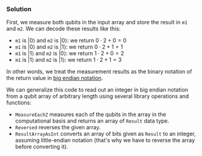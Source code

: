 ### Solution

First, we measure both qubits in the input array and store the result in `m1` and `m2`. We can decode these results like this:  
- `m1` is $|0\rangle$ and `m2` is $|0\rangle$: we return $0\cdot2+0 = 0$
- `m1` is $|0\rangle$ and `m2` is $|1\rangle$: we return $0\cdot2+1 = 1$
- `m1` is $|1\rangle$ and `m2` is $|0\rangle$: we return $1\cdot2+0 = 2$
- `m1` is $|1\rangle$ and `m2` is $|1\rangle$: we return $1\cdot2+1 = 3$

In other words, we treat the measurement results as the binary notation of the return value in [big endian notation](../MultiQubitSystems/MultiQubitSystems.ipynb#Endianness).

We can generalize this code to read out an integer in big endian notation from a qubit array of arbitrary length using several library operations and functions:

* `MeasureEachZ` measures each of the qubits in the array in the computational basis and returns an array of `Result` data type.
* `Reversed` reverses the given array.
* `ResultArrayAsInt` converts an array of bits given as `Result` to an integer, assuming little-endian notation (that's why we have to reverse the array before converting it).
